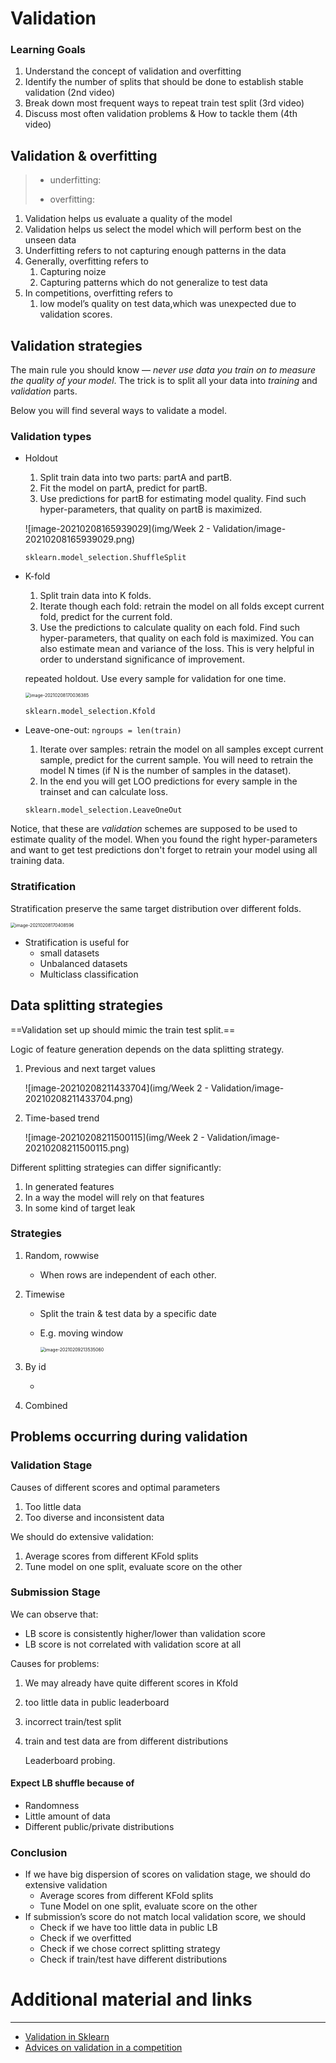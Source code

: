 # Validation

### Learning Goals

1. Understand the concept of validation and overfitting
2. Identify the number of splits that should be done to establish stable validation (2nd video)
3. Break down most frequent ways to repeat train test split (3rd video)
4. Discuss most often validation problems & How to tackle them (4th video)

## Validation & overfitting

> - underfitting:
>
> - overfitting:

1. Validation helps us evaluate a quality of the model
2. Validation helps us select the model which will perform best on the unseen data
3. Underfitting refers to not capturing enough patterns in the data
4. Generally, overfitting refers to
   1. Capturing noize
   2. Capturing patterns which do not generalize to test data
5. In competitions, overfitting refers to
   1. low model’s quality on test data,which was unexpected due to validation scores.

## Validation strategies

The main rule you should know — *never use data you train on to measure the quality of your model*. The trick is to split all your data into *training* and *validation* parts. 

Below you will find several ways to validate a model.

### Validation types

- Holdout

  1. Split train data into two parts: partA and partB.
  2. Fit the model on partA, predict for partB.
  3. Use predictions for partB for estimating model quality. Find such hyper-parameters, that quality on partB is maximized.

  ![image-20210208165939029](img/Week 2 - Validation/image-20210208165939029.png)

  `sklearn.model_selection.ShuffleSplit`

- K-fold

  1. Split train data into K folds. 
  2. Iterate though each fold: retrain the model on all folds except current fold, predict for the current fold.
  3. Use the predictions to calculate quality on each fold. Find such hyper-parameters, that quality on each fold is maximized. You can also estimate mean and variance of the loss. This is very helpful in order to understand significance of improvement.

  repeated holdout. Use every sample for validation for one time.

  <img src="img/Week 2 - Validation/image-20210208170036385.png" alt="image-20210208170036385" style="zoom:50%;" />

  `sklearn.model_selection.Kfold`

- Leave-one-out: `ngroups = len(train)`

  1. Iterate over samples: retrain the model on all samples except current sample, predict for the current sample. You will need to retrain the model N times (if N is the number of samples in the dataset).
  2. In the end you will get LOO predictions for every sample in the trainset and can calculate loss.  

  `sklearn.model_selection.LeaveOneOut`

Notice, that these are *validation* schemes are supposed to be used to estimate quality of the model. When you found the right hyper-parameters and want to get test predictions don't forget to retrain your model using all training data.

### Stratification

Stratification preserve the same target distribution over different folds.

<img src="img/Week 2 - Validation/image-20210208170408596.png" alt="image-20210208170408596" style="zoom:50%;" />

- Stratification is useful for
  - small datasets
  - Unbalanced datasets
  - Multiclass classification

## Data splitting strategies

==Validation set up should mimic the train test split.==

Logic of feature generation depends on the data splitting strategy.

1. Previous and next target values

   ![image-20210208211433704](img/Week 2 - Validation/image-20210208211433704.png)

2. Time-based trend

   ![image-20210208211500115](img/Week 2 - Validation/image-20210208211500115.png)

Different splitting strategies can differ significantly:

1. In generated features
2. In a way the model will rely on that features
3. In some kind of target leak

### Strategies

1. Random, rowwise

   - When rows are independent of each other.

2. Timewise

   - Split the train & test data by a specific date

   - E.g. moving window

     <img src="img/Week 2 - Validation/image-20210209213535060.png" alt="image-20210209213535060" style="zoom:50%;" />

3. By id

   - 

4. Combined

## Problems occurring during validation

### Validation Stage

Causes of different scores and optimal parameters

1. Too little data
2. Too diverse and inconsistent data

We should do extensive validation:

1. Average scores from different KFold splits
2. Tune model on one split, evaluate score on the other

### Submission Stage

We can observe that:

- LB score is consistently higher/lower than validation score
- LB score is not correlated with validation score at all

Causes for problems:

1. We may already have quite different scores in Kfold

2. too little data in public leaderboard

3. incorrect train/test split

4. train and test data are from different distributions

   Leaderboard probing.

#### Expect LB shuffle because of

- Randomness
- Little amount of data
- Different public/private distributions



### Conclusion

- If we have big dispersion of scores on validation stage, we should do extensive validation
  - Average scores from different KFold splits
  - Tune Model on one split, evaluate score on the other
- If submission’s score do not match local validation score, we should
  - Check if we have too little data in public LB
  - Check if we overfitted
  - Check if we chose correct splitting strategy
  - Check if train/test have different distributions

# Additional material and links

------

- [Validation in Sklearn](http://scikit-learn.org/stable/modules/cross_validation.html)
- [Advices on validation in a competition](http://www.chioka.in/how-to-select-your-final-models-in-a-kaggle-competitio/)